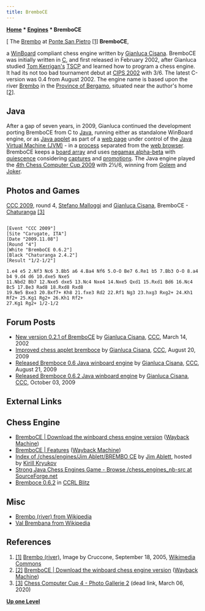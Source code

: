 ```yaml
---
title: BremboCE
---
```

**[Home](Home "Home") * [Engines](Engines "Engines") * BremboCE**

\[ The [Brembo](https://en.wikipedia.org/wiki/Brembo_%28river%29) at [Ponte San Pietro](https://en.wikipedia.org/wiki/Ponte_San_Pietro) <a id="cite-note-1" href="#cite-ref-1">[1]</a>
**BremboCE**,

a [WinBoard](WinBoard "WinBoard") compliant chess engine written by [Gianluca Cisana](Gianluca_Cisana "Gianluca Cisana"). BremboCE was initially written in [C](C "C"), and first released in February 2002, after Gianluca studied [Tom Kerrigan's](Tom_Kerrigan "Tom Kerrigan") [TSCP](TSCP "TSCP") and learned how to program a chess engine. It had its not too bad tournament debut at [CIPS 2002](CIPS_2002 "CIPS 2002") with 3/6. The latest C-version was 0.4 from August 2002. The engine name is based upon the river [Brembo](https://en.wikipedia.org/wiki/Brembo_%28river%29) in the [Province of Bergamo](https://en.wikipedia.org/wiki/Province_of_Bergamo), situated near the author's home <a id="cite-note-2" href="#cite-ref-2">[2]</a>.

## Java

After a gap of seven years, in 2009, Gianluca continued the development porting BremboCE from C to [Java](Java "Java"),
running either as standalone WinBoard engine, or as [Java applet](https://en.wikipedia.org/wiki/Java_applet) as part of a [web page](https://en.wikipedia.org/wiki/Web_page) under control of the [Java Virtual Machine (JVM)](https://en.wikipedia.org/wiki/Java_Virtual_Machine) - in a [process](Process "Process") separated from the [web browser](https://en.wikipedia.org/wiki/Web_browser). BremboCE keeps a [board array](Board_Representation#SquareCentric "Board Representation") and uses [negamax alpha-beta](Alpha-Beta#Negamax "Alpha-Beta") with [quiescence](Quiescence_Search "Quiescence Search") considering [captures](Captures "Captures") and [promotions](Promotions "Promotions"). The Java engine played the [4th Chess Computer Cup 2009](CCC_2009 "CCC 2009") with 2½/6, winning from [Golem](Golem "Golem") and [Joker](Joker_NL "Joker NL").

## Photos and Games

[](File:BremboChatturanga.JPG)
[CCC 2009](CCC_2009 "CCC 2009"), round 4, [Stefano Malloggi](Stefano_Malloggi "Stefano Malloggi") and [Gianluca Cisana](Gianluca_Cisana "Gianluca Cisana"), BremboCE - [Chaturanga](Chaturanga_IT "Chaturanga IT") <a id="cite-note-3" href="#cite-ref-3">[3]</a>

```

[Event "CCC 2009"]
[Site "Carugate, ITA"]
[Date "2009.11.08"]
[Round "4"]
[White "BremboCE 0.6.2"]
[Black "Chaturanga 2.4.2"]
[Result "1/2-1/2"]

1.e4 e5 2.Nf3 Nc6 3.Bb5 a6 4.Ba4 Nf6 5.O-O Be7 6.Re1 b5 7.Bb3 O-O 8.a4 b4 9.d4 d6 10.dxe5 Nxe5 
11.Nbd2 Bb7 12.Nxe5 dxe5 13.Nc4 Nxe4 14.Nxe5 Qxd1 15.Rxd1 Bd6 16.Nc4 Bc5 17.Be3 Rad8 18.Rxd8 Rxd8 
19.Ne5 Bxe3 20.Bxf7+ Kh8 21.fxe3 Rd2 22.Rf1 Ng3 23.hxg3 Rxg2+ 24.Kh1 Rf2+ 25.Kg1 Rg2+ 26.Kh1 Rf2+ 
27.Kg1 Rg2+ 1/2-1/2

```

## Forum Posts

- [New version 0.2.1 of BremboCE](https://www.stmintz.com/ccc/index.php?id=217811) by [Gianluca Cisana](Gianluca_Cisana "Gianluca Cisana"), [CCC](CCC "CCC"), March 14, 2002
- [Improved chess applet bremboce](http://www.talkchess.com/forum/viewtopic.php?t=29473) by [Gianluca Cisana](Gianluca_Cisana "Gianluca Cisana"), [CCC](CCC "CCC"), August 20, 2009
- [Released Bremboce 0.6 Java winboard engine](http://www.talkchess.com/forum/viewtopic.php?t=29488) by [Gianluca Cisana](Gianluca_Cisana "Gianluca Cisana"), [CCC](CCC "CCC"), August 21, 2009
- [Released Bremboce 0.6.2 Java winboard engine](http://www.talkchess.com/forum/viewtopic.php?t=29970) by [Gianluca Cisana](Gianluca_Cisana "Gianluca Cisana"), [CCC](CCC "CCC"), October 03, 2009

## External Links

## Chess Engine

- [BremboCE | Download the winboard chess engine version](https://web.archive.org/web/20180821045818/http://bremboce.cisana.com/download_en.php) ([Wayback Machine](https://en.wikipedia.org/wiki/Wayback_Machine))
- [BremboCE | Features](https://web.archive.org/web/20180728123136/http://bremboce.cisana.com/features_en.php) ([Wayback Machine](https://en.wikipedia.org/wiki/Wayback_Machine))
- [Index of /chess/engines/Jim Ablett/BREMBO CE](http://kirr.homeunix.org/chess/engines/Jim%20Ablett/BREMBO%20CE/) by [Jim Ablett](Jim_Ablett "Jim Ablett"), hosted by [Kirill Kryukov](Kirill_Kryukov "Kirill Kryukov")
- [Strong Java Chess Engines Game - Browse /chess_engines_nb-src at SourceForge.net](https://sourceforge.net/projects/sjce/files/chess_engines_nb-src/)
- [Bremboce 0.6.2](http://ccrl.chessdom.com/ccrl/404/cgi/engine_details.cgi?print=Details&each_game=1&eng=Bremboce%200.6.2) in [CCRL Blitz](CCRL "CCRL")

## Misc

- [Brembo (river) from Wikipedia](https://en.wikipedia.org/wiki/Brembo_%28river%29)
- [Val Brembana from Wikipedia](https://en.wikipedia.org/wiki/Val_Brembana)

## References

1. <a id="cite-ref-1" href="#cite-note-1">[1]</a> [Brembo (river)](https://en.wikipedia.org/wiki/Brembo_%28river%29), Image by Cruccone, September 18, 2005, [Wikimedia Commons](https://en.wikipedia.org/wiki/Wikimedia_Commons)
1. <a id="cite-ref-2" href="#cite-note-2">[2]</a> [BremboCE | Download the winboard chess engine version](https://web.archive.org/web/20180821045818/http://bremboce.cisana.com/download_en.php) ([Wayback Machine](https://en.wikipedia.org/wiki/Wayback_Machine))
1. <a id="cite-ref-3" href="#cite-note-3">[3]</a> [Chess Computer Cup 4 - Photo Gallerie 2](http://www.scaccomasco.com/foto/2009/CCC4_8-nov/album/index.html) (dead link, March 06, 2020)

**[Up one Level](Engines "Engines")**

